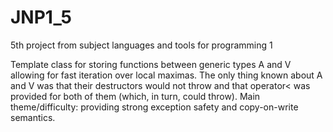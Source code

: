 # JNP1_5
5th project from subject languages and tools for programming 1

Template class for storing functions between generic types A and V allowing for fast iteration over local maximas. The only thing known about A and V was that their destructors would not throw and that operator< was provided for both of them (which, in turn, could throw). Main theme/difficulty: providing strong exception safety and copy-on-write semantics.
